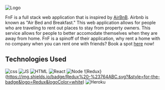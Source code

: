 ![Logo](https://i.ibb.co/7NMVBTx/fflogo.png)

FnF is a full stack web application that is inspired by [AirBnB](https://www.airbnb.com/). Airbnb is known as "Air Bed and Breakfast." This web application allows for people who are traveling to rent out places to stay from property owners. This service allows for people to better accomodate themselves when they are away from home. FnF is a spinoff of their application, why rent a home with no company when you can rent one with friends? Book a spot [here](https://shinymango.herokuapp.com/) now!

## Technologies Used
![css](https://img.shields.io/badge/CSS_Wizardry%20-%23F43059.svg?&style=for-the-badge&logo=CSS%20Wizardry&logoColor=white)
![JS](https://img.shields.io/badge/JavaScript%20-%23F7DF1E.svg?&style=for-the-badge&logo=JavaScript&logoColor=white)
![HTML](https://img.shields.io/badge/HTML_Academy%20-%23302683.svg?&style=for-the-badge&logo=HTML%20Academy&logoColor=white)
![React](https://img.shields.io/badge/React%20-%2361DAFB.svg?&style=for-the-badge&logo=React&logoColor=white)
![Node](https://img.shields.io/badge/Node.js%20-%23339933.svg?&style=for-the-badge&logo=Node.js&logoColor=white)
![Redux}(https://img.shields.io/badge/Redux%20-%23764ABC.svg?&style=for-the-badge&logo=Redux&logoColor=white)
![Heroku](https://img.shields.io/badge/Heroku%20-%23430098.svg?&style=for-the-badge&logo=Heroku&logoColor=white)
